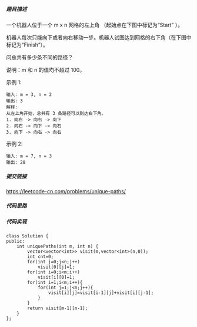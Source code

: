 ##### 题目描述
一个机器人位于一个 m x n 网格的左上角 （起始点在下图中标记为“Start” ）。

机器人每次只能向下或者向右移动一步。机器人试图达到网格的右下角（在下图中标记为“Finish”）。

问总共有多少条不同的路径？

说明：m 和 n 的值均不超过 100。

示例 1:
```
输入: m = 3, n = 2
输出: 3
解释:
从左上角开始，总共有 3 条路径可以到达右下角。
1. 向右 -> 向右 -> 向下
2. 向右 -> 向下 -> 向右
3. 向下 -> 向右 -> 向右
```
示例 2:
```
输入: m = 7, n = 3
输出: 28
```



##### 提交链接
https://leetcode-cn.com/problems/unique-paths/



##### 代码思路




##### 代码实现

```
class Solution {
public:
    int uniquePaths(int m, int n) {
        vector<vector<int>> visit(m,vector<int>(n,0));
        int cnt=0;
        for(int j=0;j<n;j++)
            visit[0][j]=1;
        for(int i=0;i<m;i++)
            visit[i][0]=1;
        for(int i=1;i<m;i++){
            for(int j=1;j<n;j++){
                visit[i][j]=visit[i-1][j]+visit[i][j-1];
            }
        }
        return visit[m-1][n-1];
    }
};


```
